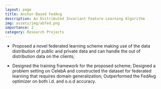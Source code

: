 ```yaml
---
layout: page
title: Anchor-Based FedAvg
description: An Distributed Invariant Feature Learning Algorithm
img: assets/img/abfed.png
importance: 2
category: Research Projects
---
```


- Proposed a novel federated learning scheme making use of the data distribution of public and private data and can handle the out of distribution data on the clients;

- Designed the training framework for the proposed scheme; Designed a problem setting on CelebA and constructed the dataset for federated learning that requires domain generalization; Outperformed the FedAvg optimizer on both i.d. and o.o.d accuracy.
